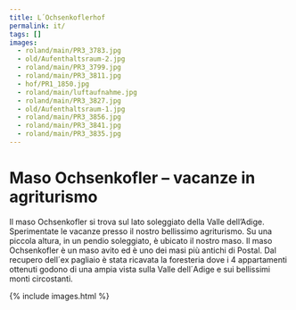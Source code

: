```yaml
---
title: L´Ochsenkoflerhof
permalink: it/
tags: []
images:
  - roland/main/PR3_3783.jpg
  - old/Aufenthaltsraum-2.jpg
  - roland/main/PR3_3799.jpg
  - roland/main/PR3_3811.jpg
  - hof/PR1_1850.jpg
  - roland/main/luftaufnahme.jpg
  - roland/main/PR3_3827.jpg
  - old/Aufenthaltsraum-1.jpg
  - roland/main/PR3_3856.jpg
  - roland/main/PR3_3841.jpg
  - roland/main/PR3_3835.jpg
---
```


# Maso Ochsenkofler – vacanze in agriturismo

Il maso Ochsenkofler si trova sul lato soleggiato della Valle dell’Adige. Sperimentate le vacanze presso il nostro bellissimo agriturismo. Su una piccola altura, in un pendio soleggiato, è ubicato il nostro maso. Il maso Ochsenkofler è un maso avito ed è uno dei masi più antichi di Postal. Dal recupero dell´ex pagliaio è stata ricavata la foresteria dove i 4 appartamenti ottenuti godono di una ampia vista sulla Valle dell´Adige e sui bellissimi monti circostanti.

{% include images.html %}
